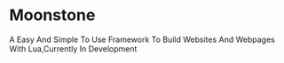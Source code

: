 # Moonstone
A Easy And Simple To Use Framework To Build Websites And Webpages With Lua,Currently In Development
